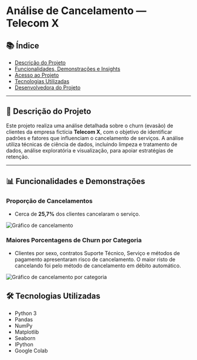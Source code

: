 # Análise de Cancelamento — Telecom X

## 📚 Índice

- [Descrição do Projeto](#descrição-do-projeto)
- [Funcionalidades, Demonstrações e Insights](#funcionalidades-e-demonstrações)
- [Acesso ao Projeto](#acesso-ao-projeto)
- [Tecnologias Utilizadas](#tecnologias-utilizadas)
- [Desenvolvedora do Projeto](#desenvolvedora-do-projeto)

---

## 📌 Descrição do Projeto

Este projeto realiza uma análise detalhada sobre o churn (evasão) de clientes da empresa fictícia **Telecom X**, com o objetivo de identificar padrões e fatores que influenciam o cancelamento de serviços. A análise utiliza técnicas de ciência de dados, incluindo limpeza e tratamento de dados, análise exploratória e visualização, para apoiar estratégias de retenção.

---

## 📊 Funcionalidades e Demonstrações

### Proporção de Cancelamentos

- Cerca de **25,7%** dos clientes cancelaram o serviço.

![Gráfico de cancelamento](churn.png)


### Maiores Porcentagens de Churn por Categoria

- Clientes por sexo, contratos Suporte Técnico, Serviço  e  métodos de pagamento apresentaram  risco de cancelamento. O maior risto de cancelando foi pelo método de cancelamento em débito automático.

![Gráfico de cancelamento por categoria](variaveis.png)


 ## 🛠 Tecnologias Utilizadas

- Python 3  
- Pandas  
- NumPy  
- Matplotlib  
- Seaborn
- IPython
- Google Colab 
